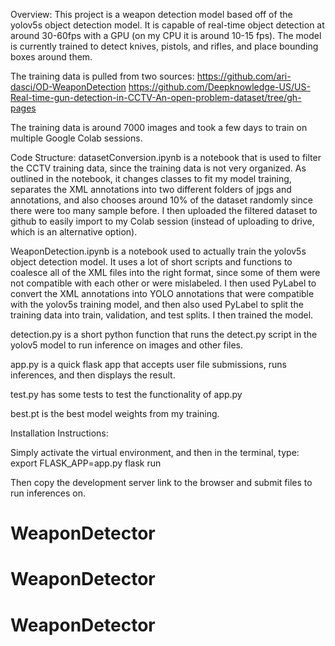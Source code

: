 Overview:
This project is a weapon detection model based off of the yolov5s object detection model. It is capable of real-time object detection at around 30-60fps with a GPU (on my CPU it is around 10-15 fps). The model is currently trained to detect knives, pistols, and rifles, and place bounding boxes around them.

The training data is pulled from two sources: 
https://github.com/ari-dasci/OD-WeaponDetection
https://github.com/Deepknowledge-US/US-Real-time-gun-detection-in-CCTV-An-open-problem-dataset/tree/gh-pages

The training data is around 7000 images and took a few days to train on multiple Google Colab sessions.

Code Structure:
datasetConversion.ipynb is a notebook that is used to filter the CCTV training data, since the training data is not very organized. As outlined in the notebook, it changes classes to fit my model training, separates the XML annotations into two different folders of jpgs and annotations, and also chooses around 10% of the dataset randomly since there were too many sample before. I then uploaded the filtered dataset to github to easily import to my Colab session (instead of uploading to drive, which is an alternative option).

WeaponDetection.ipynb is a notebook used to actually train the yolov5s object detection model. It uses a lot of short scripts and functions to coalesce all of the XML files into the right format, since some of them were not compatible with each other or were mislabeled. I then used PyLabel to convert the XML annotations into YOLO annotations that were compatible with the yolov5s training model, and then also used PyLabel to split the training data into train, validation, and test splits. I then trained the model.

detection.py is a short python function that runs the detect.py script in the yolov5 model to run inference on images and other files.

app.py is a quick flask app that accepts user file submissions, runs inferences, and then displays the result.

test.py has some tests to test the functionality of app.py

best.pt is the best model weights from my training.

Installation Instructions:

Simply activate the virtual environment, and then in the terminal, type:
export FLASK_APP=app.py
flask run

Then copy the development server link to the browser and submit files to run inferences on.
# WeaponDetector
# WeaponDetector
# WeaponDetector
